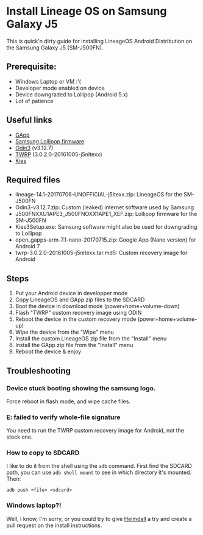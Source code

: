 # Install Lineage OS on Samsung Galaxy J5

This is quick'n dirty guide for installing LineageOS Android Distribution on the Samsung Galaxy J5 (SM-J500FN).

## Prerequisite:

 * Windows Laptop or VM :'(
 * Developer mode enabled on device
 * Device downgraded to Lollipop (Android 5.x)
 * Lot of patience

## Useful links

* [GApp](http://opengapps.org/)
* [Samsung Lollipop firmware](https://www.sammobile.com/firmwares/)
* [Odin3](http://dl.sammobile.com/Odin3-v3.12.7.zip) (v3.12.7)
* [TWRP](https://www.androidfilehost.com/?w=files&flid=56315) (3.0.2.0-20161005-j5nltexx)
* [Kies](http://www.samsung.com/in/support/usefulsoftware/KIES/)

## Required files

 * lineage-14.1-20170706-UNOFFICIAL-j5ltexx.zip: LineageOS for the SM-J500FN
 * Odin3-v3.12.7.zip: Custom (leaked) internet software used by Samsung
 * J500FNXXU1APE3_J500FNOXX1APE1_XEF.zip: Lollipop firmware for the SM-J500FN
 * Kies3Setup.exe: Samsung software might also be used for downgrading to Lollipop
 * open_gapps-arm-7.1-nano-20170715.zip: Google App (Nano version) for Android 7
 * twrp-3.0.2.0-20161005-j5nltexx.tar.md5: Custom recovery image for Android

## Steps

  1. Put your Android device in developper mode
  2. Copy LineageOS and GApp zip files to the SDCARD
  3. Boot the device in download mode (power+home+volume-down)
  3. Flash "TWRP" custom recovery image using ODIN
  4. Reboot the device in the custom recovery mode (power+home+volume-up)
  5. Wipe the device from the "Wipe" menu
  6. Install the custom LineageOS zip file from the "Install" menu
  7. Install the GApp zip file from the "Install" menu
  8. Reboot the device & enjoy
  
## Troubleshooting

### Device stuck booting showing the samsung logo.
Force reboot in flash mode, and wipe cache files.

### E: failed to verify whole-file signature
You need to run the TWRP custom recovery image for Android, not the stock one.

### How to copy to SDCARD
I like to do it from the shell using the `adb` command.
First find the SDCARD path, you can use `adb shell mount` to see in which directory it's mounted.
Then:
```
adb push <file> <sdcard>
```

### Windows laptop?!
Well, I know, I'm sorry, or you could try to give [Heimdall](http://glassechidna.com.au/heimdall/) a try and create a pull request on the install instructions.

